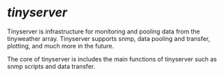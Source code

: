 # ***tinyserver***

Tinyserver is infrastructure for monitoring and pooling data from the tinyweather array. Tinyserver supports snmp, data pooling and transfer, plotting, and much more in the future.

The core of tinyserver is includes the main functions of tinyserver such as snmp scripts and data transfer.

